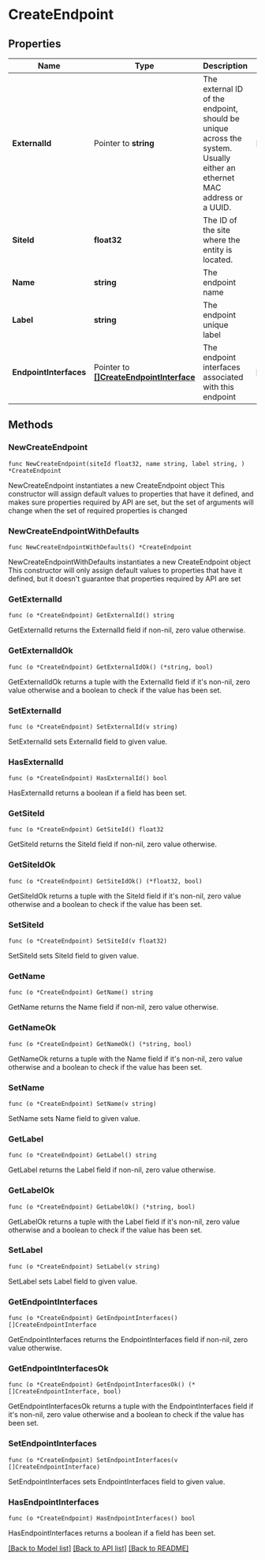 # CreateEndpoint

## Properties

Name | Type | Description | Notes
------------ | ------------- | ------------- | -------------
**ExternalId** | Pointer to **string** | The external ID of the endpoint, should be unique across the system. Usually either an ethernet MAC address or a UUID. | [optional] 
**SiteId** | **float32** | The ID of the site where the entity is located. | 
**Name** | **string** | The endpoint name | 
**Label** | **string** | The endpoint unique label | 
**EndpointInterfaces** | Pointer to [**[]CreateEndpointInterface**](CreateEndpointInterface.md) | The endpoint interfaces associated with this endpoint | [optional] 

## Methods

### NewCreateEndpoint

`func NewCreateEndpoint(siteId float32, name string, label string, ) *CreateEndpoint`

NewCreateEndpoint instantiates a new CreateEndpoint object
This constructor will assign default values to properties that have it defined,
and makes sure properties required by API are set, but the set of arguments
will change when the set of required properties is changed

### NewCreateEndpointWithDefaults

`func NewCreateEndpointWithDefaults() *CreateEndpoint`

NewCreateEndpointWithDefaults instantiates a new CreateEndpoint object
This constructor will only assign default values to properties that have it defined,
but it doesn't guarantee that properties required by API are set

### GetExternalId

`func (o *CreateEndpoint) GetExternalId() string`

GetExternalId returns the ExternalId field if non-nil, zero value otherwise.

### GetExternalIdOk

`func (o *CreateEndpoint) GetExternalIdOk() (*string, bool)`

GetExternalIdOk returns a tuple with the ExternalId field if it's non-nil, zero value otherwise
and a boolean to check if the value has been set.

### SetExternalId

`func (o *CreateEndpoint) SetExternalId(v string)`

SetExternalId sets ExternalId field to given value.

### HasExternalId

`func (o *CreateEndpoint) HasExternalId() bool`

HasExternalId returns a boolean if a field has been set.

### GetSiteId

`func (o *CreateEndpoint) GetSiteId() float32`

GetSiteId returns the SiteId field if non-nil, zero value otherwise.

### GetSiteIdOk

`func (o *CreateEndpoint) GetSiteIdOk() (*float32, bool)`

GetSiteIdOk returns a tuple with the SiteId field if it's non-nil, zero value otherwise
and a boolean to check if the value has been set.

### SetSiteId

`func (o *CreateEndpoint) SetSiteId(v float32)`

SetSiteId sets SiteId field to given value.


### GetName

`func (o *CreateEndpoint) GetName() string`

GetName returns the Name field if non-nil, zero value otherwise.

### GetNameOk

`func (o *CreateEndpoint) GetNameOk() (*string, bool)`

GetNameOk returns a tuple with the Name field if it's non-nil, zero value otherwise
and a boolean to check if the value has been set.

### SetName

`func (o *CreateEndpoint) SetName(v string)`

SetName sets Name field to given value.


### GetLabel

`func (o *CreateEndpoint) GetLabel() string`

GetLabel returns the Label field if non-nil, zero value otherwise.

### GetLabelOk

`func (o *CreateEndpoint) GetLabelOk() (*string, bool)`

GetLabelOk returns a tuple with the Label field if it's non-nil, zero value otherwise
and a boolean to check if the value has been set.

### SetLabel

`func (o *CreateEndpoint) SetLabel(v string)`

SetLabel sets Label field to given value.


### GetEndpointInterfaces

`func (o *CreateEndpoint) GetEndpointInterfaces() []CreateEndpointInterface`

GetEndpointInterfaces returns the EndpointInterfaces field if non-nil, zero value otherwise.

### GetEndpointInterfacesOk

`func (o *CreateEndpoint) GetEndpointInterfacesOk() (*[]CreateEndpointInterface, bool)`

GetEndpointInterfacesOk returns a tuple with the EndpointInterfaces field if it's non-nil, zero value otherwise
and a boolean to check if the value has been set.

### SetEndpointInterfaces

`func (o *CreateEndpoint) SetEndpointInterfaces(v []CreateEndpointInterface)`

SetEndpointInterfaces sets EndpointInterfaces field to given value.

### HasEndpointInterfaces

`func (o *CreateEndpoint) HasEndpointInterfaces() bool`

HasEndpointInterfaces returns a boolean if a field has been set.


[[Back to Model list]](../README.md#documentation-for-models) [[Back to API list]](../README.md#documentation-for-api-endpoints) [[Back to README]](../README.md)



